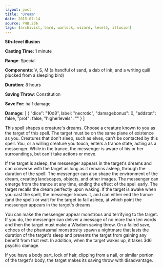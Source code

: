 ```yaml
---
layout: post
title: "Dream"
date: 2015-07-14
source: PHB.236
tags: [archivist, bard, warlock, wizard, level5, illusion]
---
```


**5th-level illusion**

**Casting Time**: 1 minute

**Range**: Special

**Components**: V, S, M (a handful of sand, a dab of ink, and a writing quill plucked from a sleeping bird)

**Duration**: 8 hours

**Saving Throw**: Constitution

**Save For**: half damage

**Damage**: [ { "dice": "10d8", label: "necrotic", "damagebonus": 0, "addstat": false, "prof": false, "higherlevels": "" } ]

This spell shapes a creature's dreams. Choose a creature known to you as the target of this spell. The target must be on the same plane of existence as you. Creatures that don't sleep, such as elves, can't be contacted by this spell. You, or a willing creature you touch, enters a trance state, acting as a messenger. While in the trance, the messenger is aware of his or her surroundings, but can't take actions or move.

If the target is asleep, the messenger appears in the target's dreams and can converse with the target as long as it remains asleep, through the duration of the spell. The messenger can also shape the environment of the dream, creating landscapes, objects, and other images. The messenger can emerge from the trance at any time, ending the effect of the spell early. The target recalls the dream perfectly upon waking. If the target is awake when you cast the spell, the messenger knows it, and can either end the trance (and the spell) or wait for the target to fall asleep, at which point the messenger appears in the target's dreams.

You can make the messenger appear monstrous and terrifying to the target. If you do, the messenger can deliver a message of no more than ten words and then the target must make a Wisdom saving throw. On a failed save, echoes of the phantasmal monstrosity spawn a nightmare that lasts the duration of the target's sleep and prevents the target from gaining any benefit from that rest. In addition, when the target wakes up, it takes 3d6 psychic damage.

If you have a body part, lock of hair, clipping from a nail, or similar portion of the target's body, the target makes its saving throw with disadvantage.
